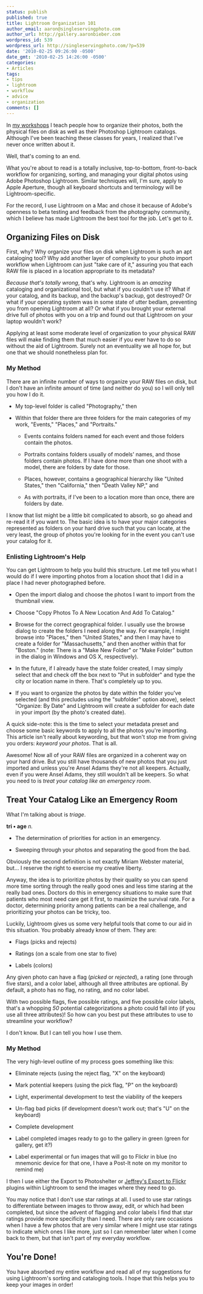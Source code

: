 ```yaml
---
status: publish
published: true
title: Lightroom Organization 101
author_email: aaron@singleservingphoto.com
author_url: http://gallery.aaronbieber.com
wordpress_id: 539
wordpress_url: http://singleservingphoto.com/?p=539
date: '2010-02-25 09:26:00 -0500'
date_gmt: '2010-02-25 14:26:00 -0500'
categories:
- Articles
tags:
- tips
- lightroom
- workflow
- advice
- organization
comments: []
---
```


In [my workshops](http://artphotoworkshops.com) I teach people how to organize
their photos, both the physical files on disk as well as their Photoshop
Lightroom catalogs. Although I've been teaching these classes for years, I
realized that I've never once written about it.

Well, that's coming to an end.

What you're about to read is a totally inclusive, top-to-bottom, front-to-back
workflow for organizing, sorting, and managing your digital photos using Adobe
Photoshop Lightroom. Similar techniques will, I'm sure, apply to Apple Aperture,
though all keyboard shortcuts and terminology will be Lightroom-specific.

For the record, I use Lightroom on a Mac and chose it because of Adobe's
openness to beta testing and feedback from the photography community, which I
believe has made Lightroom the best tool for the job. Let's get to it.<!--more-->

## Organizing Files on Disk

First, why? Why organize your files on disk when Lightroom is such an apt
cataloging tool? Why add another layer of complexity to your photo import
workflow when Lightroom can just "take care of it," assuring you that each RAW
file is placed in a location appropriate to its metadata?

*Because that's totally wrong*, that's why. Lightroom is an _amazing_ cataloging
and organizational tool, but what if you couldn't use it? What if your catalog,
and its backup, and the backup's backup, got destroyed? Or what if your
operating system was in some state of utter bedlam, preventing you from opening
Lightroom at all? Or what if you brought your external drive full of photos with
you on a trip and found out that Lightroom on your laptop wouldn't work?

Applying at least some moderate level of organization to your physical RAW files
will make finding them that much easier if you ever have to do so without the
aid of Lightroom. Surely not an eventuality we all hope for, but one that we
should nonetheless plan for.

### My Method

There are an infinite number of ways to organize your RAW files on disk, but I
don't have an infinite amount of time (and neither do you) so I will only tell
you how I do it.

* My top-level folder is called "Photography," then

* Within that folder there are three folders for the main categories of my work,
  "Events," "Places," and "Portraits."

  * Events contains folders named for each event and those folders contain the
    photos.

  * Portraits contains folders usually of models' names, and those folders
    contain photos. If I have done more than one shoot with a model, there are
    folders by date for those.

  * Places, however, contains a geographical hierarchy like "United States,"
    then "California," then "Death Valley NP," and

  * As with portraits, if I've been to a location more than once, there are
    folders by date.

I know that list might be a little bit complicated to absorb, so go ahead and
re-read it if you want to. The basic idea is to have your major categories
represented as folders on your hard drive such that you can locate, at the very
least, the group of photos you're looking for in the event you can't use your
catalog for it.

### Enlisting Lightroom's Help

You can get Lightroom to help you build this structure. Let me tell you what I
would do if I were importing photos from a location shoot that I did in a place
I had never photographed before.

* Open the import dialog and choose the photos I want to import from the
  thumbnail view.

* Choose "Copy Photos To A New Location And Add To Catalog."

* Browse for the correct geographical folder. I usually use the browse dialog to
  create the folders I need along the way. For example, I might browse into
  "Places," then "United States," and then I may have to create a folder for
  "Massachusetts," and then another within that for "Boston." (note: There is a
  "Make New Folder" or "Make Folder" button in the dialog in Windows and OS X,
  respectively).

* In the future, if I already have the state folder created, I may simply select
  that and check off the box next to "Put in subfolder" and type the city or
  location name in there. That's completely up to you.

* If you want to organize the photos by date within the folder you've selected
  (and this precludes using the "subfolder" option above), select "Organize: By
  Date" and Lightroom will create a subfolder for each date in your import (by
  the photo's created date).

A quick side-note: this is the time to select your metadata preset and choose
some basic keywords to apply to all the photos you're importing.  This article
isn't really about keywording, but that won't stop me from giving you orders:
*keyword your photos*. That is all.

Awesome! Now all of your RAW files are organized in a coherent way on your hard
drive. But you still have thousands of new photos that you just imported and
unless you're Ansel Adams they're not all keepers.  Actually, even if you were
Ansel Adams, they still wouldn't all be keepers. So what you need to is _treat
your catalog like an emergency room_.

## Treat Your Catalog Like an Emergency Room

What I'm talking about is _triage_.

**tri • age** _n._

* The determination of priorities for action in an emergency.

* Sweeping through your photos and separating the good from the bad.

Obviously the second definition is not exactly Miriam Webster material, but... I
reserve the right to exercise my creative liberty.

Anyway, the idea is to prioritize photos by their quality so you can spend more
time sorting through the really good ones and less time staring at the really
bad ones. Doctors do this in emergency situations to make sure that patients who
most need care get it first, to maximize the survival rate. For a doctor,
determining priority among patients can be a real challenge, and prioritizing
your photos can be tricky, too.

Luckily, Lightroom gives us some very helpful tools that come to our aid in this
situation. You probably already know of them. They are:

* Flags (picks and rejects)

* Ratings (on a scale from one star to five)

* Labels (colors)

Any given photo can have a flag (_picked_ or _rejected_), a rating (one through
five stars), and a color label, although all three attributes are optional. By
default, a photo has no flag, no rating, and no color label.

With two possible flags, five possible ratings, and five possible color labels,
that's a whopping _50_ potential categorizations a photo could fall into (if you
use all three attributes)! So how can you best put these attributes to use to
streamline your workflow?

I don't know. But I can tell you how I use them.

### My Method

The very high-level outline of my process goes something like this:

* Eliminate rejects (using the reject flag, "X" on the keyboard)

* Mark potential keepers (using the pick flag, "P" on the keyboard) 

* Light, experimental development to test the viability of the keepers

* Un-flag bad picks (if development doesn't work out; that's "U" on the
  keyboard)

* Complete development 

* Label completed images ready to go to the gallery in green (green for gallery, get it?)

* Label experimental or fun images that will go to Flickr in blue (no mnemonic
  device for that one, I have a Post-It note on my monitor to remind me)

I then I use either the Export to Photoshelter
or [Jeffrey's Export to Flickr](http://regex.info/blog/lightroom-goodies/flickr)
plugins within Lightroom to send the images where they need to go.

You may notice that I don't use star ratings at all. I used to use star ratings
to differentiate between images to throw away, edit, or which had been
completed, but since the advent of flagging and color labels I find that star
ratings provide more specificity than I need. There are only rare occasions when
I have a few photos that are very similar where I might use star ratings to
indicate which ones I like more, just so I can remember later when I come back
to them, but that isn't part of my everyday workflow.

## You're Done!

You have absorbed my entire workflow and read all of my suggestions for using
Lightroom's sorting and cataloging tools. I hope that this helps you to keep
your images in order!
